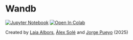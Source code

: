 # Wandb

[![Jupyter Notebook](https://img.shields.io/badge/Jupyter-Notebook-green.svg)](./lab_wandb_todo.ipynb) [![Open In Colab](https://colab.research.google.com/assets/colab-badge.svg)](https://colab.research.google.com/github/telecombcn-dl/labs-all/blob/main/labs/wandb/lab_wandb_todo.ipynb)

Created by [Laia Albors](https://www.linkedin.com/in/laia-albors-zumel-837a35211), [Àlex Solé](https://www.linkedin.com/in/alex-sole-gomez/) and [Jorge Pueyo](https://www.linkedin.com/in/jorge-pueyo-morillo) (2025)
